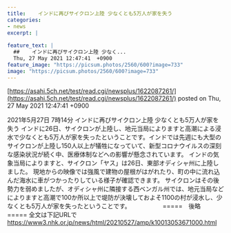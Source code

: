```yaml
---
title:    インドに再びサイクロン上陸 少なくとも5万人が家を失う  
categories:
- news
excerpt: |
  
feature_text: |
  ##    インドに再びサイクロン上陸 少なく...
  Thu, 27 May 2021 12:47:41  +0900
feature_image: "https://picsum.photos/2560/600?image=733"
image: "https://picsum.photos/2560/600?image=733"
---
```


[https://asahi.5ch.net/test/read.cgi/newsplus/1622087261/](https://asahi.5ch.net/test/read.cgi/newsplus/1622087261/)
posted on Thu, 27 May 2021 12:47:41  +0900

<!--more-->

2021年5月27日 7時14分 インドに再びサイクロン上陸 少なくとも5万人が家を失う インドに26日、サイクロンが上陸し、地元当局によりますと高潮による浸水で少なくとも5万人が家を失ったということです。インドでは先週にも大型のサイクロンが上陸し150人以上が犠牲になっていて、新型コロナウイルスの深刻な感染状況が続く中、医療体制などへの影響が懸念されています。 インドの気象当局によりますと、サイクロン「ヤス」は26日、東部オディシャ州に上陸しました。 現地からの映像では強風で建物の屋根がはがれたり、町の中に流れ込んだ海水に車がつかったりしている様子が確認できます。 サイクロンはその後勢力を弱めましたが、オディシャ州に隣接する西ベンガル州では、地元当局などによりますと高潮で100か所以上で堤防が決壊しておよそ1100の村が浸水し、少なくとも5万人が家を失ったということです。 　　　　　=====　後略　===== 全文は下記URLで https://www3.nhk.or.jp/news/html/20210527/amp/k10013053671000.html
